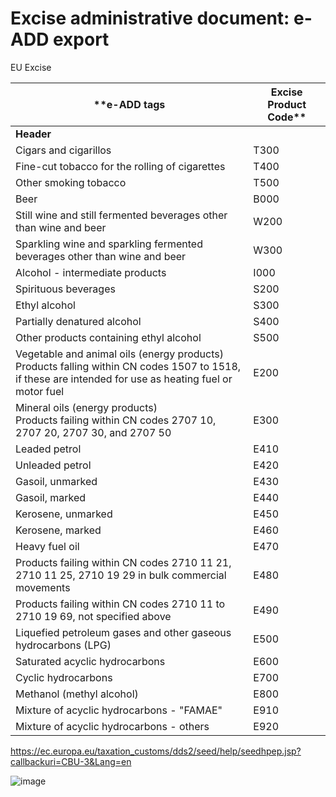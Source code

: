 # Excise administrative document: e-ADD export

EU Excise

| **e-ADD tags                                                 |Excise Product Code**|
| ------------------------------------------------------------ | ------------------- |
|                                     **Header**                                     |
| Cigars and cigarillos                                        | T300                |
| Fine-cut tobacco for the rolling of cigarettes               | T400                |
| Other smoking tobacco                                        | T500                |
| Beer                                                         | B000                |
| Still wine and still fermented beverages other than wine and  beer | W200                |
| Sparkling wine and sparkling fermented beverages other than wine  and beer | W300                |
| Alcohol - intermediate products                              | I000                |
| Spirituous beverages                                         | S200                |
| Ethyl alcohol                                                | S300                |
| Partially denatured alcohol                                  | S400                |
| Other products containing ethyl alcohol                      | S500                |
| Vegetable and animal oils (energy products)<br />Products  falling within CN codes 1507 to 1518, if these are intended for use as  heating fuel or motor fuel | E200                |
| Mineral oils (energy products) <br />Products  failing within CN codes 2707 10, 2707 20, 2707 30, and 2707 50 | E300                |
| Leaded petrol                                                | E410                |
| Unleaded petrol                                              | E420                |
| Gasoil, unmarked                                             | E430                |
| Gasoil, marked                                               | E440                |
| Kerosene, unmarked                                           | E450                |
| Kerosene, marked                                             | E460                |
| Heavy fuel oil                                               | E470                |
| Products failing within CN codes 2710 11 21, 2710 11 25, 2710 19  29 in bulk commercial movements | E480                |
| Products failing within CN codes 2710 11 to 2710 19 69, not  specified above | E490                |
| Liquefied petroleum gases and other gaseous hydrocarbons (LPG) | E500                |
| Saturated acyclic hydrocarbons                               | E600                |
| Cyclic hydrocarbons                                          | E700                |
| Methanol (methyl alcohol)                                    | E800                |
| Mixture of acyclic hydrocarbons - "FAMAE"                    | E910                |
| Mixture of acyclic hydrocarbons - others                     | E920                |

https://ec.europa.eu/taxation_customs/dds2/seed/help/seedhpep.jsp?callbackuri=CBU-3&Lang=en

![image](https://user-images.githubusercontent.com/50704486/131687821-9fd25ec8-0203-4528-b2ec-e1ec65ee2fc8.png)
